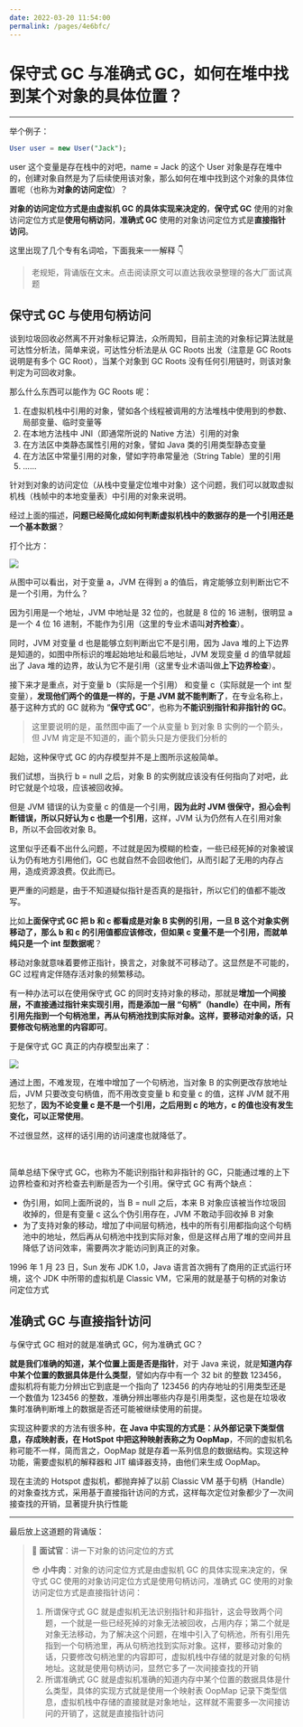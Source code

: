 ```yaml
---
date: 2022-03-20 11:54:00
permalink: /pages/4e6bfc/
---
```

# 保守式 GC 与准确式 GC，如何在堆中找到某个对象的具体位置？

---

举个例子：

```sql
User user = new User("Jack");
```

user 这个变量是存在栈中的对吧，name = Jack 的这个 User 对象是存在堆中的，创建对象自然是为了后续使用该对象，那么如何在堆中找到这个对象的具体位置呢（也称为**对象的访问定位**）？

**对象的访问定位方式是由虚拟机 GC 的具体实现来决定的**，**保守式 GC** 使用的对象访问定位方式是**使用句柄访问**，**准确式 GC** 使用的对象访问定位方式是**直接指针访问**。

这里出现了几个专有名词哈，下面我来一一解释 👇

> 老规矩，背诵版在文末。点击阅读原文可以直达我收录整理的各大厂面试真题

## 保守式 GC 与使用句柄访问

谈到垃圾回收必然离不开对象标记算法，众所周知，目前主流的对象标记算法就是可达性分析法，简单来说，可达性分析法是从 GC Roots 出发（注意是 GC Roots 说明是有多个 GC Root），当某个对象到 GC Roots 没有任何引用链时，则该对象判定为可回收对象。

那么什么东西可以能作为 GC Roots 呢：

1. 在虚拟机栈中引用的对象，譬如各个线程被调用的方法堆栈中使用到的参数、局部变量、临时变量等
2. 在本地方法栈中 JNI（即通常所说的 Native 方法）引用的对象
3. 在方法区中类静态属性引用的对象，譬如 Java 类的引用类型静态变量
4. 在方法区中常量引用的对象，譬如字符串常量池（String Table）里的引用
5. ......

针对到对象的访问定位（从栈中变量定位堆中对象）这个问题，我们可以就取虚拟机栈（栈帧中的本地变量表）中引用的对象来说明。

经过上面的描述，**问题已经简化成如何判断虚拟机栈中的数据存的是一个引用还是一个基本数据**？

打个比方：

![](https://cs-wiki.oss-cn-shanghai.aliyuncs.com/img/20220214105153.png)

从图中可以看出，对于变量 a，JVM 在得到 a 的值后，肯定能够立刻判断出它不是一个引用，为什么？

因为引用是一个地址，JVM 中地址是 32 位的，也就是 8 位的 16 进制，很明显 a 是一个 4 位 16 进制，不能作为引用（这里的专业术语叫**对齐检查**）。

同时，JVM 对变量 d 也是能够立刻判断出它不是引用，因为 Java 堆的上下边界是知道的，如图中所标识的堆起始地址和最后地址，JVM 发现变量 d  的值早就超出了 Java 堆的边界，故认为它不是引用（这里专业术语叫做**上下边界检查**）。

接下来才是重点，对于变量 b（实际是一个引用） 和变量 c（实际就是一个 int 型变量），**发现他们两个的值是一样的，于是 JVM 就不能判断了**，在专业名称上，基于这种方式的 GC 就称为 “**保守式 GC**”，也称为**不能识别指针和非指针的 GC**。

> 这里要说明的是，虽然图中画了一个从变量 b 到对象 B 实例的一个箭头，但 JVM 肯定是不知道的，画个箭头只是方便我们分析的

起始，这种保守式 GC 的内存模型并不是上图所示这般简单。

我们试想，当执行 b = null 之后，对象 B 的实例就应该没有任何指向了对吧，此时它就是个垃圾，应该被回收掉。

但是 JVM 错误的认为变量 c 的值是一个引用，**因为此时 JVM 很保守，担心会判断错误，所以只好认为 c 也是一个引用**，这样，JVM 认为仍然有人在引用对象 B，所以不会回收对象 B。

这里似乎还看不出什么问题，不过就是因为模糊的检查，一些已经死掉的对象被误认为仍有地方引用他们，GC 也就自然不会回收他们，从而引起了无用的内存占用，造成资源浪费。仅此而已。

更严重的问题是，由于不知道疑似指针是否真的是指针，所以它们的值都不能改写。

比如**上面保守式 GC 把 b 和 c 都看成是对象 B 实例的引用，一旦 B 这个对象实例移动了，那么 b 和 c 的引用值都应该修改，但如果 c 变量不是一个引用，而就单纯只是一个 int 型数据呢**？

移动对象就意味着要修正指针，换言之，对象就不可移动了。这显然是不可能的，GC 过程肯定伴随存活对象的频繁移动。

有一种办法可以在使用保守式 GC 的同时支持对象的移动，那就是**增加一个间接层，不直接通过指针来实现引用，而是添加一层 “句柄”（handle）在中间，所有引用先指到一个句柄池里，再从句柄池找到实际对象。这样，要移动对象的话，只要修改句柄池里的内容即可**。

于是保守式 GC 真正的内存模型出来了：

![](https://cs-wiki.oss-cn-shanghai.aliyuncs.com/img/20220214110511.png)

通过上图，不难发现，在堆中增加了一个句柄池，当对象 B 的实例更改存放地址后，JVM 只要改变句柄值，而不用改变变量 b 和变量 c 的值，这样 JVM 就不用犯愁了，**因为不论变量 c 是不是一个引用，之后用到 c 的地方，c 的值也没有发生变化，可以正常使用**。

不过很显然，这样的话引用的访问速度也就降低了。

<br>

简单总结下保守式 GC，也称为不能识别指针和非指针的 GC，只能通过堆的上下边界检查和对齐检查去判断是否为一个引用。保守式 GC 有两个缺点：

- 伪引用，如同上面所说的，当 B = null 之后，本来 B 对象应该被当作垃圾回收掉的，但是有变量 c 这么个伪引用存在，JVM 不敢动手回收掉 B 对象
- 为了支持对象的移动，增加了中间层句柄池，栈中的所有引用都指向这个句柄池中的地址，然后再从句柄池中找到实际对象，但是这样占用了堆的空间并且降低了访问效率，需要两次才能访问到真正的对象。

1996 年 1 月 23 日，Sun 发布 JDK 1.0，Java 语言首次拥有了商用的正式运行环境，这个 JDK 中所带的虚拟机是 Classic VM，它采用的就是基于句柄的对象访问定位方式

## 准确式 GC 与直接指针访问

与保守式 GC 相对的就是准确式 GC，何为准确式 GC？

**就是我们准确的知道，某个位置上面是否是指针**，对于 Java 来说，就是**知道内存中某个位置的数据具体是什么类型**，譬如内存中有一个 32 bit 的整数 123456，虚拟机将有能力分辨出它到底是一个指向了 123456 的内存地址的引用类型还是一个数值为 123456 的整数，准确分辨出哪些内存是引用类型，这也是在垃圾收集时准确判断堆上的数据是否还可能被继续使用的前提。

实现这种要求的方法有很多种，**在 Java 中实现的方式是：从外部记录下类型信息，存成映射表，在 HotSpot 中把这种映射表称之为  OopMap**，不同的虚拟机名称可能不一样，简而言之，OopMap 就是存着一系列信息的数据结构。实现这种功能，需要虚拟机的解释器和 JIT 编译器支持，由他们来生成 OopMap。

现在主流的 Hotspot 虚拟机，都抛弃掉了以前 Classic VM 基于句柄（Handle）的对象查找方式，采用基于直接指针访问的方式，这样每次定位对象都少了一次间接查找的开销，显著提升执行性能

---

最后放上这道题的背诵版：

> 🥸 **面试官**：讲一下对象的访问定位的方式
>
> 😎 **小牛肉**：对象的访问定位方式是由虚拟机 GC 的具体实现来决定的，保守式 GC 使用的对象访问定位方式是使用句柄访问，准确式 GC 使用的对象访问定位方式是直接指针访问：
>
> 1. 所谓保守式 GC 就是虚拟机无法识别指针和非指针，这会导致两个问题，一个就是一些已经死掉的对象无法被回收，占用内存；第二个就是对象无法移动，为了解决这个问题，在堆中引入了句柄池，所有引用先指到一个句柄池里，再从句柄池找到实际对象。这样，要移动对象的话，只要修改句柄池里的内容即可，虚拟机栈中存储的就是对象的句柄地址。这就是使用句柄访问，显然它多了一次间接查找的开销
> 2. 所谓准确式 GC 就是虚拟机准确的知道内存中某个位置的数据具体是什么类型，具体的实现方式就是使用一个映射表 OopMap 记录下类型信息，虚拟机栈中存储的直接就是对象地址，这样就不需要多一次间接访问的开销了，这就是直接指针访问